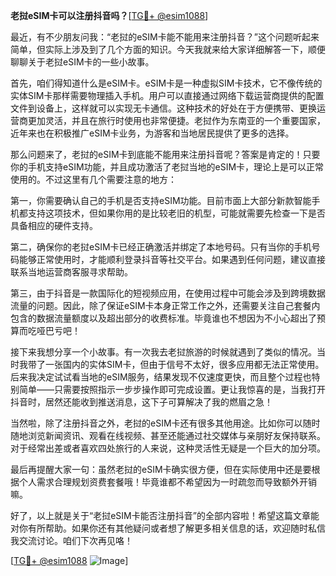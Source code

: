 **老挝eSIM卡可以注册抖音吗？**[[TG💪+ @esim1088](https://t.me/s/esim1088)]

最近，有不少朋友问我：“老挝的eSIM卡能不能用来注册抖音？”这个问题听起来简单，但实际上涉及到了几个方面的知识。今天我就来给大家详细解答一下，顺便聊聊关于老挝eSIM卡的一些小故事。

首先，咱们得知道什么是eSIM卡。eSIM卡是一种虚拟SIM卡技术，它不像传统的实体SIM卡那样需要物理插入手机。用户可以直接通过网络下载运营商提供的配置文件到设备上，这样就可以实现无卡通信。这种技术的好处在于方便携带、更换运营商更加灵活，并且在旅行时使用也非常便捷。老挝作为东南亚的一个重要国家，近年来也在积极推广eSIM卡业务，为游客和当地居民提供了更多的选择。

那么问题来了，老挝的eSIM卡到底能不能用来注册抖音呢？答案是肯定的！只要你的手机支持eSIM功能，并且成功激活了老挝当地的eSIM卡，理论上是可以正常使用的。不过这里有几个需要注意的地方：

第一，你需要确认自己的手机是否支持eSIM功能。目前市面上大部分新款智能手机都支持这项技术，但如果你用的是比较老旧的机型，可能就需要先检查一下是否具备相应的硬件支持。

第二，确保你的老挝eSIM卡已经正确激活并绑定了本地号码。只有当你的手机号码能够正常使用时，才能顺利登录抖音等社交平台。如果遇到任何问题，建议直接联系当地运营商客服寻求帮助。

第三，由于抖音是一款国际化的短视频应用，在使用过程中可能会涉及到跨境数据流量的问题。因此，除了保证eSIM卡本身正常工作之外，还需要关注自己套餐内包含的数据流量额度以及超出部分的收费标准。毕竟谁也不想因为不小心超出了预算而吃哑巴亏吧！

接下来我想分享一个小故事。有一次我去老挝旅游的时候就遇到了类似的情况。当时我带了一张国内的实体SIM卡，但由于信号不太好，很多应用都无法正常使用。后来我决定试试看当地的eSIM服务，结果发现不仅速度更快，而且整个过程也特别简单——只需要按照指示一步步操作即可完成设置。更让我惊喜的是，当我打开抖音时，居然还能收到推送消息，这下子可算解决了我的燃眉之急！

当然啦，除了注册抖音之外，老挝的eSIM卡还有很多其他用途。比如你可以随时随地浏览新闻资讯、观看在线视频、甚至还能通过社交媒体与亲朋好友保持联系。对于经常出差或者喜欢四处旅行的人来说，这种灵活性无疑是一个巨大的加分项。

最后再提醒大家一句：虽然老挝的eSIM卡确实很方便，但在实际使用中还是要根据个人需求合理规划资费套餐哦！毕竟谁都不希望因为一时疏忽而导致额外开销嘛。

好了，以上就是关于“老挝eSIM卡能否注册抖音”的全部内容啦！希望这篇文章能对你有所帮助。如果你还有其他疑问或者想了解更多相关信息的话，欢迎随时私信我交流讨论。咱们下次再见咯！

[[TG💪+ @esim1088](https://t.me/s/esim1088) ![Image](https://i.postimg.cc/4NQfJmqS/Snipaste-2025-05-13-00-14-12.png)]